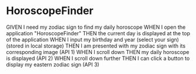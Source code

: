 # HoroscopeFinder
GIVEN I need my zodiac sign to find my daily horoscope
WHEN I open the application "HoroscopeFinder"
THEN the current day is displayed at the top of the application
WHEN I input my birthday and year (select your sign) (stored in local storage)
THEN I am presented with my zodiac sign with its corresponding image (API 1)
WHEN I scroll down
THEN my daily horoscope is displayed (API 2)
WHEN I scroll down further
THEN I can click a button to display my eastern zodiac sign (API 3)

